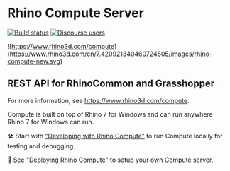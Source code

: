 # Rhino Compute Server

[![Build status](https://ci.appveyor.com/api/projects/status/unmnwi57we5nvnfi/branch/master?svg=true)](https://ci.appveyor.com/project/mcneel/compute-rhino3d/branch/master)
[![Discourse users](https://img.shields.io/discourse/https/discourse.mcneel.com/users.svg)](https://discourse.mcneel.com/c/serengeti/compute-rhino3d)

![https://www.rhino3d.com/compute](https://www.rhino3d.com/en/7.420921340460724505/images/rhino-compute-new.svg)

## REST API for RhinoCommon and Grasshopper

For more information, see https://www.rhino3d.com/compute.

Compute is built on top of Rhino 7 for Windows and can run anywhere Rhino 7 for Windows can run.

🛠 Start with ["Developing with Rhino Compute"](docs/develop.md) to run Compute locally for testing and debugging.

📡 See ["Deploying Rhino Compute"](docs/deploy.md) to setup your own Compute server.
